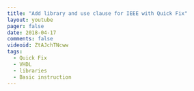 ```yaml
---
title: "Add library and use clause for IEEE with Quick Fix"
layout: youtube 
pager: false
date: 2018-04-17
comments: false
videoid: ZtAJchTNcww
tags: 
  - Quick Fix
  - VHDL
  - libraries
  - Basic instruction
---
```


